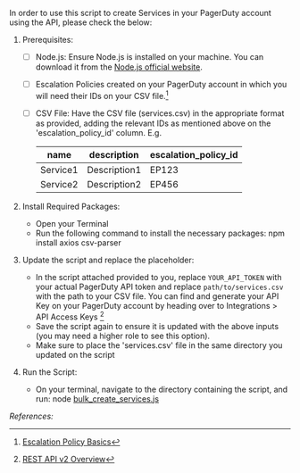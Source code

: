 In order to use this script to create Services in your PagerDuty account using the API, please check the below:

  1. Prerequisites:
      - [ ] Node.js: Ensure Node.js is installed on your machine. You can download it from the [Node.js official website](https://nodejs.org/en).
      - [ ] Escalation Policies created on your PagerDuty account in which you will need their IDs on your CSV file.[^1]
      - [ ] CSV File: Have the CSV file (services.csv) in the appropriate format as provided, adding the relevant IDs as mentioned above on the 'escalation_policy_id' column. E.g.
    
        | name          | description   |  escalation_policy_id | 
        | ------------- | ------------- | --------------------- |
        | Service1      | Description1  |  EP123
        | Service2      | Description2  |  EP456

  2. Install Required Packages:
     - Open your Terminal
     - Run the following command to install the necessary packages: npm install axios csv-parser

  3. Update the script and replace the placeholder:
     - In the script attached provided to you, replace ```YOUR_API_TOKEN``` with your actual PagerDuty API token and replace ```path/to/services.csv``` with the path to your CSV file. You can find and generate your API Key on your PagerDuty account by heading over to Integrations > API Access Keys [^2]
     - Save the script again to ensure it is updated with the above inputs (you may need a higher role to see this option).
     - Make sure to place the 'services.csv' file in the same directory you updated on the script

  4. Run the Script:
     - On your terminal, navigate to the directory containing the script, and run: node [bulk_create_services.js](https://github.com/sdqali96/pagerduty-tse-assignment/blob/main/bulk_create_services.js)


*References:*
[^1]: [Escalation Policy Basics](https://support.pagerduty.com/docs/escalation-policies)
[^2]: [REST API v2 Overview](https://developer.pagerduty.com/docs/531092d4c6658-rest-api-v2-overview)
